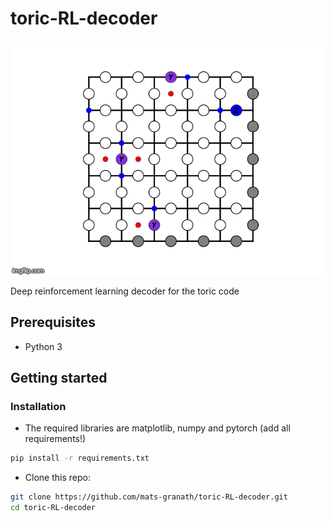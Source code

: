 # toric-RL-decoder

![](src/toric_code_gif.gif)

Deep reinforcement learning decoder for the toric code

## Prerequisites 
- Python 3

## Getting started 
### Installation 
- The required libraries are matplotlib, numpy and pytorch (add all requirements!)

```bash
pip install -r requirements.txt
```

- Clone this repo:
```bash
git clone https://github.com/mats-granath/toric-RL-decoder.git
cd toric-RL-decoder
```

